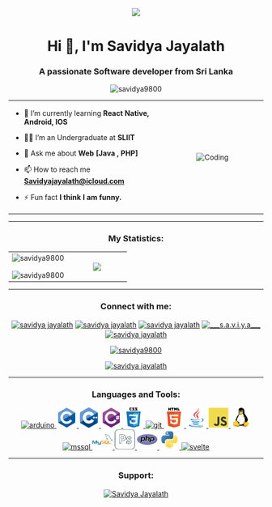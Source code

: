 <p align="center" ><img  src = "https://github.com/7oSkaaa/7oSkaaa/blob/main/Images/about_me.gif?raw=true" width = 100px></p>
<h1 align="center">Hi 👋, I'm Savidya Jayalath</h1>
<h3 align="center">A passionate Software developer from Sri Lanka</h3>
<p align="center"> <img src="https://komarev.com/ghpvc/?username=savidya9800&label=Profile%20views&color=0e75b6&style=flat" alt="savidya9800" /> </p>

<table align="center">
<tr boarder="none">
<td width="60%" align="left">

- 🌱 I’m currently learning **React Native, Android, IOS**

- 👨‍💻 I’m an Undergraduate at **SLIIT**

- 💬 Ask me about **Web [Java , PHP]**

- 📫 How to reach me **Savidyajayalath@icloud.com**

- ⚡ Fun fact **I think I am funny.**
  
</td>    
   
<td width="50%" align="center">

<img align="center" alt="Coding" width="450" src="https://present.readthedocs.io/en/latest/_images/welcome-to-coding.gif">
</td>
</tr>
</table>    

---

<h3 align="center">My Statistics:</h3>
<p align="center">
<table align="center">
<tr border="none">
<td width="50%" align="center">
<img align="center"src="https://github-readme-stats.vercel.app/api?username=savidya9800&show_icons=true&locale=en" alt="savidya9800" />
<br><br>
<img src="https://github-readme-streak-stats.herokuapp.com/?user=savidya9800&" alt="savidya9800" />               
</td>
<td width="50%" align="center">

<img  align="center"  src="https://github-readme-stats.anuraghazra1.vercel.app/api/top-langs/?username=savidya9800&hide_border=false&no-bg=true&no-frame=true&langs_count=10"/>
       
</td>    
</tr>
</table>

---

<h3 align="center">Connect with me:</h3>
<p align="center">
<a href="https://twitter.com/savidya jayalath" target="blank"><img align="center" src="https://raw.githubusercontent.com/rahuldkjain/github-profile-readme-generator/master/src/images/icons/Social/twitter.svg" alt="savidya jayalath" height="30" width="40" /></a>
<a href="https://linkedin.com/in/savidya jayalath" target="blank"><img align="center" src="https://raw.githubusercontent.com/rahuldkjain/github-profile-readme-generator/master/src/images/icons/Social/linked-in-alt.svg" alt="savidya jayalath" height="30" width="40" /></a>
<a href="https://fb.com/savidya jayalath" target="blank"><img align="center" src="https://raw.githubusercontent.com/rahuldkjain/github-profile-readme-generator/master/src/images/icons/Social/facebook.svg" alt="savidya jayalath" height="30" width="40" /></a>
<a href="https://instagram.com/___s.a.v.i.y.a___" target="blank"><img align="center" src="https://raw.githubusercontent.com/rahuldkjain/github-profile-readme-generator/master/src/images/icons/Social/instagram.svg" alt="___s.a.v.i.y.a___" height="30" width="40" /></a>
<a href="https://www.youtube.com/c/savidya jayalath" target="blank"><img align="center" src="https://raw.githubusercontent.com/rahuldkjain/github-profile-readme-generator/master/src/images/icons/Social/youtube.svg" alt="savidya jayalath" height="30" width="40" /></a>
</p>

<p align="center"> <a href="https://github.com/ryo-ma/github-profile-trophy"><img src="https://github-profile-trophy.vercel.app/?username=savidya9800" alt="savidya9800" /></a> </p>

<p align="center"> <a href="https://twitter.com/savidya jayalath" target="blank"><img src="https://img.shields.io/twitter/follow/savidya jayalath?logo=twitter&style=for-the-badge" alt="savidya jayalath" /></a> </p>

---

<h3 align="center">Languages and Tools:</h3>
<p align="center"> <a href="https://www.arduino.cc/" target="_blank" rel="noreferrer"> <img src="https://cdn.worldvectorlogo.com/logos/arduino-1.svg" alt="arduino" width="40" height="40"/> </a> <a href="https://www.cprogramming.com/" target="_blank" rel="noreferrer"> <img src="https://raw.githubusercontent.com/devicons/devicon/master/icons/c/c-original.svg" alt="c" width="40" height="40"/> </a> <a href="https://www.w3schools.com/cpp/" target="_blank" rel="noreferrer"> <img src="https://raw.githubusercontent.com/devicons/devicon/master/icons/cplusplus/cplusplus-original.svg" alt="cplusplus" width="40" height="40"/> </a> <a href="https://www.w3schools.com/cs/" target="_blank" rel="noreferrer"> <img src="https://raw.githubusercontent.com/devicons/devicon/master/icons/csharp/csharp-original.svg" alt="csharp" width="40" height="40"/> </a> <a href="https://www.w3schools.com/css/" target="_blank" rel="noreferrer"> <img src="https://raw.githubusercontent.com/devicons/devicon/master/icons/css3/css3-original-wordmark.svg" alt="css3" width="40" height="40"/> </a> <a href="https://git-scm.com/" target="_blank" rel="noreferrer"> <img src="https://www.vectorlogo.zone/logos/git-scm/git-scm-icon.svg" alt="git" width="40" height="40"/> </a> <a href="https://www.w3.org/html/" target="_blank" rel="noreferrer"> <img src="https://raw.githubusercontent.com/devicons/devicon/master/icons/html5/html5-original-wordmark.svg" alt="html5" width="40" height="40"/> </a> <a href="https://www.java.com" target="_blank" rel="noreferrer"> <img src="https://raw.githubusercontent.com/devicons/devicon/master/icons/java/java-original.svg" alt="java" width="40" height="40"/> </a> <a href="https://developer.mozilla.org/en-US/docs/Web/JavaScript" target="_blank" rel="noreferrer"> <img src="https://raw.githubusercontent.com/devicons/devicon/master/icons/javascript/javascript-original.svg" alt="javascript" width="40" height="40"/> </a> <a href="https://www.linux.org/" target="_blank" rel="noreferrer"> <img src="https://raw.githubusercontent.com/devicons/devicon/master/icons/linux/linux-original.svg" alt="linux" width="40" height="40"/> </a> <a href="https://www.microsoft.com/en-us/sql-server" target="_blank" rel="noreferrer"> <img src="https://www.svgrepo.com/show/303229/microsoft-sql-server-logo.svg" alt="mssql" width="40" height="40"/> </a> <a href="https://www.mysql.com/" target="_blank" rel="noreferrer"> <img src="https://raw.githubusercontent.com/devicons/devicon/master/icons/mysql/mysql-original-wordmark.svg" alt="mysql" width="40" height="40"/> </a> <a href="https://www.photoshop.com/en" target="_blank" rel="noreferrer"> <img src="https://raw.githubusercontent.com/devicons/devicon/master/icons/photoshop/photoshop-line.svg" alt="photoshop" width="40" height="40"/> </a> <a href="https://www.php.net" target="_blank" rel="noreferrer"> <img src="https://raw.githubusercontent.com/devicons/devicon/master/icons/php/php-original.svg" alt="php" width="40" height="40"/> </a> <a href="https://www.python.org" target="_blank" rel="noreferrer"> <img src="https://raw.githubusercontent.com/devicons/devicon/master/icons/python/python-original.svg" alt="python" width="40" height="40"/> </a> <a href="https://svelte.dev" target="_blank" rel="noreferrer"> <img src="https://upload.wikimedia.org/wikipedia/commons/1/1b/Svelte_Logo.svg" alt="svelte" width="40" height="40"/> </a> </p>

---

<h3 align="center">Support:</h3>
<p align="center"><a href="https://www.buymeacoffee.com/Savidya Jayalath"> <img align="center" src="https://cdn.buymeacoffee.com/buttons/v2/default-yellow.png" height="50" width="210" alt="Savidya Jayalath" /></a></p>
